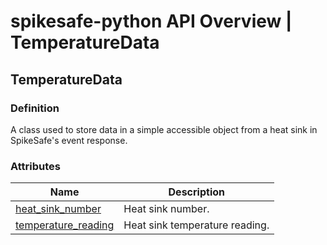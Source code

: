 # spikesafe-python API Overview | TemperatureData

## TemperatureData

### Definition
A class used to store data in a simple accessible object from a heat sink in SpikeSafe's event response.

### Attributes
| Name | Description |
| - | - |
| [heat_sink_number](/spikesafe_python_lib_docs/ChannelData/channel_number/README.md) | Heat sink number. |
| [temperature_reading](/spikesafe_python_lib_docs/ChannelData/current_reading/README.md) | Heat sink temperature reading. |